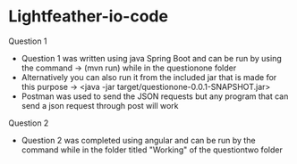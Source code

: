 # Lightfeather-io-code
Question 1
-   Question 1 was written using java Spring Boot and can be run by using the command -> (mvn run) while in the questionone folder
-   Alternatively you can also run it from the included jar that is made for this purpose -> <java -jar target/questionone-0.0.1-SNAPSHOT.jar>
-   Postman was used to send the JSON requests but any program that can send a json request through post will work

Question 2
-   Question 2 was completed using angular and can be run by the command <ng serve> while in the folder titled "Working" of the questiontwo folder